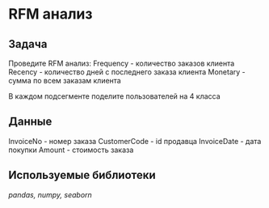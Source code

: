# RFM анализ

## Задача 
Проведите RFM анализ:
Frequency - количество заказов клиента
Recency - количество дней с последнего заказа клиента
Monetary - сумма по всем заказам клиента

В каждом подсегменте поделите пользователей на 4 класса

## Данные

InvoiceNo - номер заказа
CustomerCode - id продавца
InvoiceDate - дата покупки
Amount - стоимость заказа
 
## Используемые библиотеки

*pandas, numpy, seaborn* 
